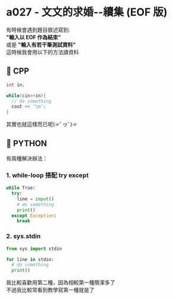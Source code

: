 # a027 - 文文的求婚--續集 (EOF 版)

有時候會遇到題目敘述寫到:  
**"輸入以 EOF 作為結束"**  
或是 **"輸入有若干筆測試資料"**  
這時候我會用以下的方法讀資料

## 🍌 CPP

```cpp
int in;

while(cin>>in){
  // do something
  cout << '\n';
}
```

其實也就這樣而已呢(☞ﾟヮﾟ)☞

## 🍌 PYTHON

有兩種解決辦法：

### 1. while-loop 搭配 try except

```python
while True:
  try:
    line = input()
    # do something
    print()
  except Exception:
    break
```

### 2. sys.stdin

```python
from sys import stdin

for line in stdin:
  # do something
  print()
```

我比較喜歡用第二種，因為相較第一種簡潔多了  
不過我比較常看到教學寫第一種就是了
